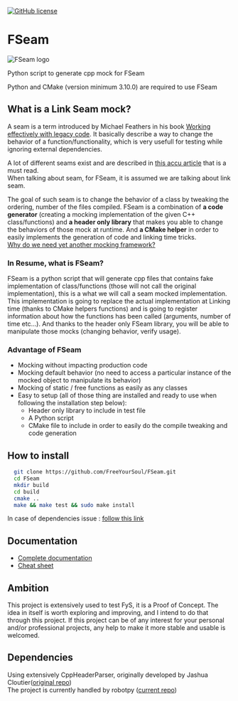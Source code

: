 [![GitHub license](https://img.shields.io/badge/license-MIT-blue.svg)](https://raw.githubusercontent.com/FreeYourSoul/FSeam/master/LICENSE)

# FSeam
![FSeam logo](https://github.com/FreeYourSoul/FSeam/blob/master/artwork/logo.png?raw=true)
  
  Python script to generate cpp mock for FSeam  
   
  Python and CMake (version minimum 3.10.0) are required to use FSeam

## What is a Link Seam mock?
A seam is a term introduced by Michael Feathers in his book [Working effectively with legacy code](https://www.abebooks.fr/Working-Effectively-Legacy-Code-Michael-Feathers/18824529190/bd?cm_mmc=gmc-_-new-_-PLA-_-v01&gclid=CjwKCAjwp_zkBRBBEiwAndwD9Ts6XzzhpZnVafPtxti_UMnsxTM8g4EMqE7aqr-IyJDlPRvFdlmCXxoCHbMQAvD_BwE). It basically describe a way to change the behavior of a function/functionality, which is very usefull for testing while ignoring external dependencies.

A lot of different seams exist and are described in [this accu article](https://accu.org/index.php/journals/1927) that is a must read.  
When talking about seam, for FSeam, it is assumed we are talking about link seam.
  
The goal of such seam is to change the behavior of a class by tweaking the ordering, number of the files compiled.  FSeam is a combination of **a code generator** (creating a mocking implementation of the given C++ class/functions) and **a header only library** that makes you able to change the behaviors of those mock at runtime. And **a CMake helper** in order to easily implements the generation of code and linking time tricks.  
[Why do we need yet another mocking framework?](docs/why-fseam.md#why-fseam)
 

### In Resume, what is FSeam?
FSeam is a python script that will generate cpp files that contains fake implementation of class/functions (those will not call the original implementation), this is a what we will call a seam mocked implementation. This implementation is going to replace the actual implementation at Linking time (thanks to CMake helpers functions) and is going to register information about how the functions has been called (arguments, number of time etc...). And thanks to the header only FSeam library, you will be able to manipulate those mocks (changing behavior, verify usage).  

### Advantage of FSeam

* Mocking without impacting production code
* Mocking default behavior (no need to access a particular instance of the mocked object to manipulate its behavior)
* Mocking of static / free functions as easily as any classes
* Easy to setup (all of those thing are installed and ready to use when following the installation step below):
  * Header only library to include in test file
  * A Python script
  * CMake file to include in order to easily do the compile tweaking and code generation

## How to install
```Bash
  git clone https://github.com/FreeYourSoul/FSeam.git  
  cd FSeam  
  mkdir build  
  cd build  
  cmake ..  
  make && make test && sudo make install
```
In case of dependencies issue : [follow this link](docs/usage.md#dependencies)

## Documentation

* [Complete documentation](docs/README.md#reference)  
* [Cheat sheet](docs/cheat-sheet.md#cheat-sheet)  

## Ambition

This project is extensively used to test FyS, it is a Proof of Concept. The idea in itself is worth exploring and improving, and I intend to do that through this project. If this project can be of any interest for your personal and/or professional projects, any help to make it more stable and usable is welcomed.

## Dependencies  

Using extensively CppHeaderParser, originally developed by Jashua Cloutier([original repo](https://bitbucket.org/senex/cppheaderparser))   
The project is currently handled by robotpy ([current repo](https://github.com/robotpy/robotpy-cppheaderparser)) 

